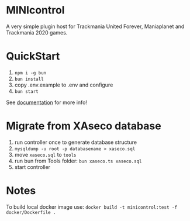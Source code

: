 # MINIcontrol
A very simple plugin host for Trackmania United Forever, Maniaplanet and Trackmania 2020 games.

# QuickStart

1. `npm i -g bun`
2. `bun install`
3. copy .env.example to .env and configure
4. `bun start`

See [documentation](./documentation/index.md) for more info!

# Migrate from XAseco database

1. run controller once to generate database structure
2. `mysqldump -u root -p databasename > xaseco.sql`
3. move `xaseco.sql` to `tools`
5. run bun from Tools folder: `bun xaseco.ts xaseco.sql`
6. start controller


# Notes
To build local docker image use: `docker build -t minicontrol:test -f docker/Dockerfile . `
